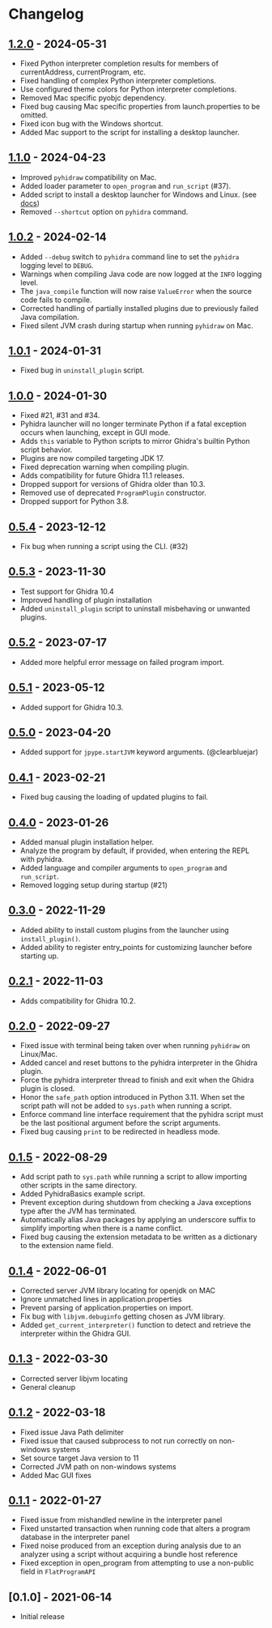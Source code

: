 # Changelog

## [1.2.0] - 2024-05-31
- Fixed Python interpreter completion results for members of currentAddress, currentProgram, etc.
- Fixed handling of complex Python interpreter completions.
- Use configured theme colors for Python interpreter completions.
- Removed Mac specific pyobjc dependency.
- Fixed bug causing Mac specific properties from launch.properties to be omitted.
- Fixed icon bug with the Windows shortcut.
- Added Mac support to the script for installing a desktop launcher.

## [1.1.0] - 2024-04-23
- Improved `pyhidraw` compatibility on Mac.
- Added loader parameter to `open_program` and `run_script` (#37).
- Added script to install a desktop launcher for Windows and Linux. (see [docs](./README.md#desktop-entry))
- Removed `--shortcut` option on `pyhidra` command.

## [1.0.2] - 2024-02-14
- Added `--debug` switch to `pyhidra` command line to set the `pyhidra` logging level to `DEBUG`.
- Warnings when compiling Java code are now logged at the `INFO` logging level.
- The `java_compile` function will now raise `ValueError` when the source code fails to compile.
- Corrected handling of partially installed plugins due to previously failed Java compilation.
- Fixed silent JVM crash during startup when running `pyhidraw` on Mac.

## [1.0.1] - 2024-01-31
- Fixed bug in `uninstall_plugin` script.

## [1.0.0] - 2024-01-30
- Fixed #21, #31 and #34.
- Pyhidra launcher will no longer terminate Python if a fatal exception occurs when launching, except in GUI mode.
- Adds `this` variable to Python scripts to mirror Ghidra's builtin Python script behavior.
- Plugins are now compiled targeting JDK 17.
- Fixed deprecation warning when compiling plugin.
- Adds compatibility for future Ghidra 11.1 releases.
- Dropped support for versions of Ghidra older than 10.3.
- Removed use of deprecated `ProgramPlugin` constructor.
- Dropped support for Python 3.8.

## [0.5.4] - 2023-12-12
- Fix bug when running a script using the CLI. (#32)

## [0.5.3] - 2023-11-30
- Test support for Ghidra 10.4
- Improved handling of plugin installation
- Added `uninstall_plugin` script to uninstall misbehaving or unwanted plugins.

## [0.5.2] - 2023-07-17
- Added more helpful error message on failed program import.

## [0.5.1] - 2023-05-12
- Added support for Ghidra 10.3.

## [0.5.0] - 2023-04-20
- Added support for `jpype.startJVM` keyword arguments. (@clearbluejar)

## [0.4.1] - 2023-02-21
- Fixed bug causing the loading of updated plugins to fail.

## [0.4.0] - 2023-01-26
- Added manual plugin installation helper.
- Analyze the program by default, if provided, when entering the REPL with pyhidra.
- Added language and compiler arguments to `open_program` and `run_script`.
- Removed logging setup during startup (#21)

## [0.3.0] - 2022-11-29
- Added ability to install custom plugins from the launcher using `install_plugin()`.
- Added ability to register entry_points for customizing launcher before starting up.

## [0.2.1] - 2022-11-03
- Adds compatibility for Ghidra 10.2.

## [0.2.0] - 2022-09-27
- Fixed issue with terminal being taken over when running `pyhidraw` on Linux/Mac.
- Added cancel and reset buttons to the pyhidra interpreter in the Ghidra plugin.
- Force the pyhidra interpreter thread to finish and exit when the Ghidra plugin is closed.
- Honor the `safe_path` option introduced in Python 3.11. When set the script path will not be added to `sys.path` when running a script.
- Enforce command line interface requirement that the pyhidra script must be the last positional argument before the script arguments.
- Fixed bug causing `print` to be redirected in headless mode.

## [0.1.5] - 2022-08-29
- Add script path to `sys.path` while running a script to allow importing other scripts in the same directory.
- Added PyhidraBasics example script.
- Prevent exception during shutdown from checking a Java exceptions type after the JVM has terminated.
- Automatically alias Java packages by applying an underscore suffix to simplify importing when there is a name conflict.
- Fixed bug causing the extension metadata to be written as a dictionary to the extension name field.

## [0.1.4] - 2022-06-01
- Corrected server JVM library locating for openjdk on MAC
- Ignore unmatched lines in application.properties
- Prevent parsing of application.properties on import.
- Fix bug with `libjvm.debuginfo` getting chosen as JVM library.
- Added `get_current_interpreter()` function to detect and retrieve the interpreter within the Ghidra GUI.

## [0.1.3] - 2022-03-30
- Corrected server libjvm locating
- General cleanup

## [0.1.2] - 2022-03-18
- Fixed issue Java Path delimiter
- Fixed issue that caused subprocess to not run correctly on non-windows systems
- Set source target Java version to 11
- Corrected JVM path on non-windows systems
- Added Mac GUI fixes

## [0.1.1] - 2022-01-27
- Fixed issue from mishandled newline in the interpreter panel
- Fixed unstarted transaction when running code that alters a program database in the interpreter panel
- Fixed noise produced from an exception during analysis due to an analyzer using a script without acquiring a bundle host reference
- Fixed exception in open_program from attempting to use a non-public field in `FlatProgramAPI`

## [0.1.0] - 2021-06-14
- Initial release

[Unreleased]: https://github.com/dod-cyber-crime-center/pyhidra/compare/1.2.0...HEAD
[1.2.0]: https://github.com/dod-cyber-crime-center/pyhidra/compare/1.1.0...1.2.0
[1.1.0]: https://github.com/dod-cyber-crime-center/pyhidra/compare/1.0.2...1.1.0
[1.0.2]: https://github.com/dod-cyber-crime-center/pyhidra/compare/1.0.1...1.0.2
[1.0.1]: https://github.com/dod-cyber-crime-center/pyhidra/compare/1.0.0...1.0.1
[1.0.0]: https://github.com/dod-cyber-crime-center/pyhidra/compare/0.5.4...1.0.0
[0.5.4]: https://github.com/dod-cyber-crime-center/pyhidra/compare/0.5.3...0.5.4
[0.5.3]: https://github.com/dod-cyber-crime-center/pyhidra/compare/0.5.2...0.5.3
[0.5.2]: https://github.com/dod-cyber-crime-center/pyhidra/compare/0.5.1...0.5.2
[0.5.1]: https://github.com/dod-cyber-crime-center/pyhidra/compare/0.5.0...0.5.1
[0.5.0]: https://github.com/dod-cyber-crime-center/pyhidra/compare/0.4.1...0.5.0
[0.4.1]: https://github.com/dod-cyber-crime-center/pyhidra/compare/0.4.0...0.4.1
[0.4.0]: https://github.com/dod-cyber-crime-center/pyhidra/compare/0.3.0...0.4.0
[0.3.0]: https://github.com/dod-cyber-crime-center/pyhidra/compare/0.2.1...0.3.0
[0.2.1]: https://github.com/dod-cyber-crime-center/pyhidra/compare/0.2.0...0.2.1
[0.2.0]: https://github.com/dod-cyber-crime-center/pyhidra/compare/0.1.5...0.2.0
[0.1.5]: https://github.com/dod-cyber-crime-center/pyhidra/compare/0.1.4...0.1.5
[0.1.4]: https://github.com/dod-cyber-crime-center/pyhidra/compare/0.1.3...0.1.4
[0.1.3]: https://github.com/dod-cyber-crime-center/pyhidra/compare/0.1.2...0.1.3
[0.1.2]: https://github.com/dod-cyber-crime-center/pyhidra/compare/0.1.1...0.1.2
[0.1.1]: https://github.com/dod-cyber-crime-center/pyhidra/compare/0.1.0...0.1.1
